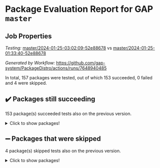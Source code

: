 # Package Evaluation Report for GAP `master`

## Job Properties

*Testing:* [master/2024-01-25-03:02:09-52e88678](https://github.com/gap-system/PackageDistro/blob/data/reports/master/2024-01-25-03:02:09-52e88678) vs [master/2024-01-25-01:33:40-52e88678](https://github.com/gap-system/PackageDistro/blob/data/reports/master/2024-01-25-01:33:40-52e88678)

*Generated by Workflow:* https://github.com/gap-system/PackageDistro/actions/runs/7648940485

In total, 157 packages were tested, out of which 153 succeeded, 0 failed and 4 were skipped.

## :heavy_check_mark: Packages still succeeding

153 package(s) succeeded tests also on the previous version.
<details><summary>Click to show packages!</summary>

- 4ti2interface 2023.02-04 [(success)](https://github.com/gap-system/PackageDistro/actions/runs/7648940485/job/20843037121)
- ace 5.6.2 [(success)](https://github.com/gap-system/PackageDistro/actions/runs/7648940485/job/20843037289)
- aclib 1.3.2 [(success)](https://github.com/gap-system/PackageDistro/actions/runs/7648940485/job/20843037461)
- agt 0.3.1 [(success)](https://github.com/gap-system/PackageDistro/actions/runs/7648940485/job/20843037593)
- alnuth 3.2.1 [(success)](https://github.com/gap-system/PackageDistro/actions/runs/7648940485/job/20843037776)
- anupq 3.3.0 [(success)](https://github.com/gap-system/PackageDistro/actions/runs/7648940485/job/20843037942)
- atlasrep 2.1.8 [(success)](https://github.com/gap-system/PackageDistro/actions/runs/7648940485/job/20843038087)
- autodoc 2023.06.19 [(success)](https://github.com/gap-system/PackageDistro/actions/runs/7648940485/job/20843038229)
- automata 1.15 [(success)](https://github.com/gap-system/PackageDistro/actions/runs/7648940485/job/20843038413)
- automgrp 1.3.2 [(success)](https://github.com/gap-system/PackageDistro/actions/runs/7648940485/job/20843038603)
- autpgrp 1.11 [(success)](https://github.com/gap-system/PackageDistro/actions/runs/7648940485/job/20843038767)
- cap 2024.01-05 [(success)](https://github.com/gap-system/PackageDistro/actions/runs/7648940485/job/20843038907)
- caratinterface 2.3.6 [(success)](https://github.com/gap-system/PackageDistro/actions/runs/7648940485/job/20843039031)
- cddinterface 2022.11.01 [(success)](https://github.com/gap-system/PackageDistro/actions/runs/7648940485/job/20843039185)
- circle 1.6.6 [(success)](https://github.com/gap-system/PackageDistro/actions/runs/7648940485/job/20843039293)
- classicpres 1.22 [(success)](https://github.com/gap-system/PackageDistro/actions/runs/7648940485/job/20843039444)
- cohomolo 1.6.11 [(success)](https://github.com/gap-system/PackageDistro/actions/runs/7648940485/job/20843039574)
- congruence 1.2.5 [(success)](https://github.com/gap-system/PackageDistro/actions/runs/7648940485/job/20843039697)
- corelg 1.56 [(success)](https://github.com/gap-system/PackageDistro/actions/runs/7648940485/job/20843039826)
- crime 1.6 [(success)](https://github.com/gap-system/PackageDistro/actions/runs/7648940485/job/20843039964)
- crisp 1.4.6 [(success)](https://github.com/gap-system/PackageDistro/actions/runs/7648940485/job/20843040085)
- crypting 0.10.4 [(success)](https://github.com/gap-system/PackageDistro/actions/runs/7648940485/job/20843040244)
- cryst 4.1.27 [(success)](https://github.com/gap-system/PackageDistro/actions/runs/7648940485/job/20843040408)
- crystcat 1.1.10 [(success)](https://github.com/gap-system/PackageDistro/actions/runs/7648940485/job/20843040581)
- ctbllib 1.3.7 [(success)](https://github.com/gap-system/PackageDistro/actions/runs/7648940485/job/20843040750)
- cubefree 1.19 [(success)](https://github.com/gap-system/PackageDistro/actions/runs/7648940485/job/20843040921)
- curlinterface 2.3.2 [(success)](https://github.com/gap-system/PackageDistro/actions/runs/7648940485/job/20843041126)
- cvec 2.8.1 [(success)](https://github.com/gap-system/PackageDistro/actions/runs/7648940485/job/20843041292)
- datastructures 0.3.0 [(success)](https://github.com/gap-system/PackageDistro/actions/runs/7648940485/job/20843041423)
- deepthought 1.0.6 [(success)](https://github.com/gap-system/PackageDistro/actions/runs/7648940485/job/20843041660)
- design 1.8 [(success)](https://github.com/gap-system/PackageDistro/actions/runs/7648940485/job/20843041808)
- difsets 2.3.1 [(success)](https://github.com/gap-system/PackageDistro/actions/runs/7648940485/job/20843041952)
- digraphs 1.6.3 [(success)](https://github.com/gap-system/PackageDistro/actions/runs/7648940485/job/20843042103)
- edim 1.3.7 [(success)](https://github.com/gap-system/PackageDistro/actions/runs/7648940485/job/20843042239)
- example 4.3.4 [(success)](https://github.com/gap-system/PackageDistro/actions/runs/7648940485/job/20843042376)
- examplesforhomalg 2023.10-01 [(success)](https://github.com/gap-system/PackageDistro/actions/runs/7648940485/job/20843042490)
- factint 1.6.3 [(success)](https://github.com/gap-system/PackageDistro/actions/runs/7648940485/job/20843042617)
- ferret 1.0.10 [(success)](https://github.com/gap-system/PackageDistro/actions/runs/7648940485/job/20843042721)
- fga 1.5.0 [(success)](https://github.com/gap-system/PackageDistro/actions/runs/7648940485/job/20843042831)
- fining 1.5.6 [(success)](https://github.com/gap-system/PackageDistro/actions/runs/7648940485/job/20843042939)
- float 1.0.4 [(success)](https://github.com/gap-system/PackageDistro/actions/runs/7648940485/job/20843043041)
- format 1.4.3 [(success)](https://github.com/gap-system/PackageDistro/actions/runs/7648940485/job/20843043132)
- forms 1.2.9 [(success)](https://github.com/gap-system/PackageDistro/actions/runs/7648940485/job/20843043253)
- fplsa 1.2.6 [(success)](https://github.com/gap-system/PackageDistro/actions/runs/7648940485/job/20843043352)
- fr 2.4.13 [(success)](https://github.com/gap-system/PackageDistro/actions/runs/7648940485/job/20843043459)
- francy 2.0.3 [(success)](https://github.com/gap-system/PackageDistro/actions/runs/7648940485/job/20843043577)
- fwtree 1.3 [(success)](https://github.com/gap-system/PackageDistro/actions/runs/7648940485/job/20843043686)
- gapdoc 1.6.6 [(success)](https://github.com/gap-system/PackageDistro/actions/runs/7648940485/job/20843043793)
- gauss 2023.02-04 [(success)](https://github.com/gap-system/PackageDistro/actions/runs/7648940485/job/20843043922)
- gaussforhomalg 2023.11-01 [(success)](https://github.com/gap-system/PackageDistro/actions/runs/7648940485/job/20843044039)
- gbnp 1.0.5 [(success)](https://github.com/gap-system/PackageDistro/actions/runs/7648940485/job/20843044177)
- generalizedmorphismsforcap 2024.01-01 [(success)](https://github.com/gap-system/PackageDistro/actions/runs/7648940485/job/20843044307)
- genss 1.6.8 [(success)](https://github.com/gap-system/PackageDistro/actions/runs/7648940485/job/20843044407)
- gradedmodules 2024.01-01 [(success)](https://github.com/gap-system/PackageDistro/actions/runs/7648940485/job/20843044525)
- gradedringforhomalg 2023.08-01 [(success)](https://github.com/gap-system/PackageDistro/actions/runs/7648940485/job/20843044617)
- grape 4.9.0 [(success)](https://github.com/gap-system/PackageDistro/actions/runs/7648940485/job/20843044749)
- groupoids 1.74 [(success)](https://github.com/gap-system/PackageDistro/actions/runs/7648940485/job/20843045012)
- grpconst 2.6.5 [(success)](https://github.com/gap-system/PackageDistro/actions/runs/7648940485/job/20843045217)
- guarana 0.96.3 [(success)](https://github.com/gap-system/PackageDistro/actions/runs/7648940485/job/20843045351)
- guava 3.18 [(success)](https://github.com/gap-system/PackageDistro/actions/runs/7648940485/job/20843045476)
- hap 1.61 [(success)](https://github.com/gap-system/PackageDistro/actions/runs/7648940485/job/20843045608)
- hapcryst 0.1.15 [(success)](https://github.com/gap-system/PackageDistro/actions/runs/7648940485/job/20843045728)
- hecke 1.5.3 [(success)](https://github.com/gap-system/PackageDistro/actions/runs/7648940485/job/20843045838)
- help 3.5 [(success)](https://github.com/gap-system/PackageDistro/actions/runs/7648940485/job/20843045963)
- homalg 2024.01-01 [(success)](https://github.com/gap-system/PackageDistro/actions/runs/7648940485/job/20843046082)
- homalgtocas 2023.11-01 [(success)](https://github.com/gap-system/PackageDistro/actions/runs/7648940485/job/20843046230)
- idrel 2.46 [(success)](https://github.com/gap-system/PackageDistro/actions/runs/7648940485/job/20843046360)
- images 1.3.2 [(success)](https://github.com/gap-system/PackageDistro/actions/runs/7648940485/job/20843046452)
- intpic 0.3.0 [(success)](https://github.com/gap-system/PackageDistro/actions/runs/7648940485/job/20843046565)
- io 4.8.2 [(success)](https://github.com/gap-system/PackageDistro/actions/runs/7648940485/job/20843046706)
- io_forhomalg 2023.02-04 [(success)](https://github.com/gap-system/PackageDistro/actions/runs/7648940485/job/20843046895)
- irredsol 1.4.4 [(success)](https://github.com/gap-system/PackageDistro/actions/runs/7648940485/job/20843047024)
- json 2.2.0 [(success)](https://github.com/gap-system/PackageDistro/actions/runs/7648940485/job/20843047179)
- jupyterkernel 1.5.0 [(success)](https://github.com/gap-system/PackageDistro/actions/runs/7648940485/job/20843047326)
- jupyterviz 1.5.6 [(success)](https://github.com/gap-system/PackageDistro/actions/runs/7648940485/job/20843047440)
- kan 1.37 [(success)](https://github.com/gap-system/PackageDistro/actions/runs/7648940485/job/20843047581)
- kbmag 1.5.11 [(success)](https://github.com/gap-system/PackageDistro/actions/runs/7648940485/job/20843047681)
- laguna 3.9.6 [(success)](https://github.com/gap-system/PackageDistro/actions/runs/7648940485/job/20843047817)
- liealgdb 2.2.1 [(success)](https://github.com/gap-system/PackageDistro/actions/runs/7648940485/job/20843047949)
- liepring 2.8 [(success)](https://github.com/gap-system/PackageDistro/actions/runs/7648940485/job/20843048061)
- liering 2.4.2 [(success)](https://github.com/gap-system/PackageDistro/actions/runs/7648940485/job/20843048198)
- linearalgebraforcap 2024.01-05 [(success)](https://github.com/gap-system/PackageDistro/actions/runs/7648940485/job/20843048353)
- localizeringforhomalg 2023.10-01 [(success)](https://github.com/gap-system/PackageDistro/actions/runs/7648940485/job/20843048475)
- loops 3.4.3 [(success)](https://github.com/gap-system/PackageDistro/actions/runs/7648940485/job/20843048580)
- lpres 1.0.3 [(success)](https://github.com/gap-system/PackageDistro/actions/runs/7648940485/job/20843048693)
- majoranaalgebras 1.5.1 [(success)](https://github.com/gap-system/PackageDistro/actions/runs/7648940485/job/20843048823)
- mapclass 1.4.6 [(success)](https://github.com/gap-system/PackageDistro/actions/runs/7648940485/job/20843048948)
- matgrp 0.70 [(success)](https://github.com/gap-system/PackageDistro/actions/runs/7648940485/job/20843049054)
- matricesforhomalg 2023.11-02 [(success)](https://github.com/gap-system/PackageDistro/actions/runs/7648940485/job/20843049184)
- modisom 2.5.4 [(success)](https://github.com/gap-system/PackageDistro/actions/runs/7648940485/job/20843049321)
- modulepresentationsforcap 2024.01-04 [(success)](https://github.com/gap-system/PackageDistro/actions/runs/7648940485/job/20843049414)
- modules 2024.01-01 [(success)](https://github.com/gap-system/PackageDistro/actions/runs/7648940485/job/20843049516)
- monoidalcategories 2024.01-08 [(success)](https://github.com/gap-system/PackageDistro/actions/runs/7648940485/job/20843049631)
- nconvex 2022.09-01 [(success)](https://github.com/gap-system/PackageDistro/actions/runs/7648940485/job/20843049722)
- nilmat 1.4.2 [(success)](https://github.com/gap-system/PackageDistro/actions/runs/7648940485/job/20843049878)
- nock 1.5 [(success)](https://github.com/gap-system/PackageDistro/actions/runs/7648940485/job/20843050025)
- normalizinterface 1.3.6 [(success)](https://github.com/gap-system/PackageDistro/actions/runs/7648940485/job/20843050176)
- nq 2.5.11 [(success)](https://github.com/gap-system/PackageDistro/actions/runs/7648940485/job/20843050313)
- numericalsgps 1.3.1 [(success)](https://github.com/gap-system/PackageDistro/actions/runs/7648940485/job/20843050420)
- openmath 11.5.3 [(success)](https://github.com/gap-system/PackageDistro/actions/runs/7648940485/job/20843050547)
- orb 4.9.0 [(success)](https://github.com/gap-system/PackageDistro/actions/runs/7648940485/job/20843050722)
- packagemanager 1.4.3 [(success)](https://github.com/gap-system/PackageDistro/actions/runs/7648940485/job/20843050886)
- patternclass 2.4.3 [(success)](https://github.com/gap-system/PackageDistro/actions/runs/7648940485/job/20843051016)
- permut 2.0.5 [(success)](https://github.com/gap-system/PackageDistro/actions/runs/7648940485/job/20843051149)
- polenta 1.3.10 [(success)](https://github.com/gap-system/PackageDistro/actions/runs/7648940485/job/20843051513)
- polymaking 0.8.7 [(success)](https://github.com/gap-system/PackageDistro/actions/runs/7648940485/job/20843052043)
- primgrp 3.4.4 [(success)](https://github.com/gap-system/PackageDistro/actions/runs/7648940485/job/20843052183)
- profiling 2.5.4 [(success)](https://github.com/gap-system/PackageDistro/actions/runs/7648940485/job/20843052340)
- qdistrnd 0.9.2 [(success)](https://github.com/gap-system/PackageDistro/actions/runs/7648940485/job/20843052500)
- qpa 1.35 [(success)](https://github.com/gap-system/PackageDistro/actions/runs/7648940485/job/20843052645)
- quagroup 1.8.4 [(success)](https://github.com/gap-system/PackageDistro/actions/runs/7648940485/job/20843052811)
- radiroot 2.9 [(success)](https://github.com/gap-system/PackageDistro/actions/runs/7648940485/job/20843052951)
- rcwa 4.7.1 [(success)](https://github.com/gap-system/PackageDistro/actions/runs/7648940485/job/20843053096)
- rds 1.8 [(success)](https://github.com/gap-system/PackageDistro/actions/runs/7648940485/job/20843053244)
- recog 1.4.2 [(success)](https://github.com/gap-system/PackageDistro/actions/runs/7648940485/job/20843053429)
- repndecomp 1.3.0 [(success)](https://github.com/gap-system/PackageDistro/actions/runs/7648940485/job/20843053605)
- repsn 3.1.2 [(success)](https://github.com/gap-system/PackageDistro/actions/runs/7648940485/job/20843053757)
- resclasses 4.7.3 [(success)](https://github.com/gap-system/PackageDistro/actions/runs/7648940485/job/20843054021)
- ringsforhomalg 2023.11-02 [(success)](https://github.com/gap-system/PackageDistro/actions/runs/7648940485/job/20843054172)
- sco 2023.08-01 [(success)](https://github.com/gap-system/PackageDistro/actions/runs/7648940485/job/20843054353)
- scscp 2.4.1 [(success)](https://github.com/gap-system/PackageDistro/actions/runs/7648940485/job/20843054518)
- semigroups 5.3.4 [(success)](https://github.com/gap-system/PackageDistro/actions/runs/7648940485/job/20843054697)
- sglppow 2.3 [(success)](https://github.com/gap-system/PackageDistro/actions/runs/7648940485/job/20843054886)
- sgpviz 0.999.5 [(success)](https://github.com/gap-system/PackageDistro/actions/runs/7648940485/job/20843055143)
- simpcomp 2.1.14 [(success)](https://github.com/gap-system/PackageDistro/actions/runs/7648940485/job/20843055331)
- singular 2023.02.09 [(success)](https://github.com/gap-system/PackageDistro/actions/runs/7648940485/job/20843055525)
- sl2reps 1.1 [(success)](https://github.com/gap-system/PackageDistro/actions/runs/7648940485/job/20843055681)
- sla 1.5.3 [(success)](https://github.com/gap-system/PackageDistro/actions/runs/7648940485/job/20843055862)
- smallgrp 1.5.3 [(success)](https://github.com/gap-system/PackageDistro/actions/runs/7648940485/job/20843056016)
- smallsemi 0.6.13 [(success)](https://github.com/gap-system/PackageDistro/actions/runs/7648940485/job/20843056163)
- sonata 2.9.6 [(success)](https://github.com/gap-system/PackageDistro/actions/runs/7648940485/job/20843056293)
- sophus 1.27 [(success)](https://github.com/gap-system/PackageDistro/actions/runs/7648940485/job/20843056437)
- sotgrps 1.2 [(success)](https://github.com/gap-system/PackageDistro/actions/runs/7648940485/job/20843056584)
- spinsym 1.5.2 [(success)](https://github.com/gap-system/PackageDistro/actions/runs/7648940485/job/20843056718)
- standardff 1.0 [(success)](https://github.com/gap-system/PackageDistro/actions/runs/7648940485/job/20843056883)
- symbcompcc 1.3.2 [(success)](https://github.com/gap-system/PackageDistro/actions/runs/7648940485/job/20843057022)
- thelma 1.3 [(success)](https://github.com/gap-system/PackageDistro/actions/runs/7648940485/job/20843057157)
- tomlib 1.2.11 [(success)](https://github.com/gap-system/PackageDistro/actions/runs/7648940485/job/20843057320)
- toolsforhomalg 2023.11-01 [(success)](https://github.com/gap-system/PackageDistro/actions/runs/7648940485/job/20843057459)
- toric 1.9.5 [(success)](https://github.com/gap-system/PackageDistro/actions/runs/7648940485/job/20843057597)
- toricvarieties 2022.07.13 [(success)](https://github.com/gap-system/PackageDistro/actions/runs/7648940485/job/20843057725)
- transgrp 3.6.5 [(success)](https://github.com/gap-system/PackageDistro/actions/runs/7648940485/job/20843057915)
- ugaly 4.1.3 [(success)](https://github.com/gap-system/PackageDistro/actions/runs/7648940485/job/20843058077)
- unipot 1.5 [(success)](https://github.com/gap-system/PackageDistro/actions/runs/7648940485/job/20843058231)
- unitlib 4.2.0 [(success)](https://github.com/gap-system/PackageDistro/actions/runs/7648940485/job/20843058348)
- utils 0.85 [(success)](https://github.com/gap-system/PackageDistro/actions/runs/7648940485/job/20843058485)
- uuid 0.7 [(success)](https://github.com/gap-system/PackageDistro/actions/runs/7648940485/job/20843058630)
- walrus 0.9991 [(success)](https://github.com/gap-system/PackageDistro/actions/runs/7648940485/job/20843058775)
- wedderga 4.10.4 [(success)](https://github.com/gap-system/PackageDistro/actions/runs/7648940485/job/20843058901)
- xmod 2.92 [(success)](https://github.com/gap-system/PackageDistro/actions/runs/7648940485/job/20843059034)
- xmodalg 1.23 [(success)](https://github.com/gap-system/PackageDistro/actions/runs/7648940485/job/20843059157)
- yangbaxter 0.10.3 [(success)](https://github.com/gap-system/PackageDistro/actions/runs/7648940485/job/20843059274)
- zeromqinterface 0.14 [(success)](https://github.com/gap-system/PackageDistro/actions/runs/7648940485/job/20843059420)
</details>

## :heavy_minus_sign: Packages that were skipped

4 package(s) skipped tests also on the previous version.
<details><summary>Click to show packages!</summary>

- browse 1.8.21 [(skipped)](https://github.com/gap-system/PackageDistro/actions/runs/7648940485/job/20842530555)
- itc 1.5.1 [(skipped)](https://github.com/gap-system/PackageDistro/actions/runs/7648940485/job/20842530555)
- polycyclic 2.16 [(skipped)](https://github.com/gap-system/PackageDistro/actions/runs/7648940485/job/20842530555)
- xgap 4.31 [(skipped)](https://github.com/gap-system/PackageDistro/actions/runs/7648940485/job/20842530555)
</details>

